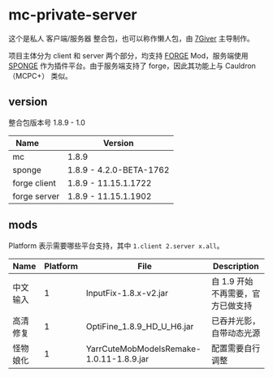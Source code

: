 # mc-private-server

这个是私人 客户端/服务器 整合包，也可以称作懒人包，由 [7Giver](https://github.com/7Giver) 主导制作。

项目主体分为 client 和 server 两个部分，均支持 [FORGE](http://files.minecraftforge.net/) Mod，服务端使用 [SPONGE](https://www.spongepowered.org/) 作为插件平台。由于服务端支持了 forge，因此其功能上与 Cauldron（MCPC+） 类似。

## version

整合包版本号 1.8.9 - 1.0

Name            | Version
--------------- | ---------------
mc              | 1.8.9
sponge          | 1.8.9 - 4.2.0-BETA-1762
forge client    | 1.8.9 - 11.15.1.1722
forge server    | 1.8.9 - 11.15.1.1902

## mods

Platform 表示需要哪些平台支持，其中 `1.client 2.server x.all`。

Name | Platform | File | Description
---- | -------- | ---- | -----------
中文输入 | 1 | InputFix-1.8.x-v2.jar | 自 1.9 开始不再需要，官方已做支持
高清修复 | 1 | OptiFine_1.8.9_HD_U_H6.jar | 已吞并光影，自带动态光源
怪物娘化 | 1 | YarrCuteMobModelsRemake-1.0.11-1.8.9.jar | 配置需要自行调整
